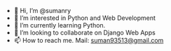 - 👋 Hi, I’m @sumanry
- 👀 I’m interested in Python and Web Development
- 🌱 I’m currently learning Python.
- 💞️ I’m looking to collaborate on Django Web Apps
- 📫 How to reach me. Mail: suman93513@gmail.com

<!---
sumanry/sumanry is a ✨ special ✨ repository because its `README.md` (this file) appears on your GitHub profile.
You can click the Preview link to take a look at your changes.
--->
